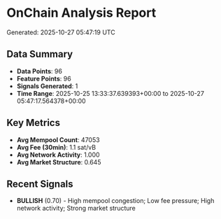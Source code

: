 # OnChain Analysis Report
Generated: 2025-10-27 05:47:19 UTC

## Data Summary
- **Data Points**: 96
- **Feature Points**: 96
- **Signals Generated**: 1
- **Time Range**: 2025-10-25 13:33:37.639393+00:00 to 2025-10-27 05:47:17.564378+00:00

## Key Metrics
- **Avg Mempool Count**: 47053
- **Avg Fee (30min)**: 1.1 sat/vB
- **Avg Network Activity**: 1.000
- **Avg Market Structure**: 0.645

## Recent Signals
- **BULLISH** (0.70) - High mempool congestion; Low fee pressure; High network activity; Strong market structure

